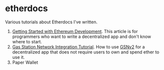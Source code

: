 # etherdocs

Various tutorials about Etherdocs I've written.

1. [Getting Started with Ethereum Development](https://github.com/qbzzt/etherdocs/tree/master/startingout). This article is 
for programmers who want to write a decentralized app and don't know where to start.
1. [Gas Station Network Integration Tutorial](https://docs.opengsn.org/tutorials/index.html). How to use 
[GSNv2](https://www.opengsn.org/) for a decentralized app that does not require users to own and spend ether to use it.
1. Paper Wallet
